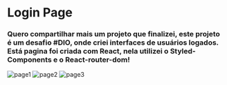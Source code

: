 # Login Page

### Quero compartilhar mais um projeto que finalizei, este projeto é um desafio #DIO, onde criei interfaces de usuários logados. Está pagina foi criada com React, nela utilizei o Styled-Components e o React-router-dom!

![page1](https://github.com/user-attachments/assets/12c11b7f-101f-414a-8d2f-494080612b37)
![page2](https://github.com/user-attachments/assets/a69c9a1b-6f45-4f5c-998f-28b992c8faf3)
![page3](https://github.com/user-attachments/assets/374f8707-4968-4bf4-ba9b-743a89bf01ea)
